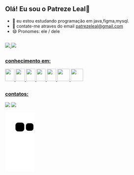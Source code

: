 Olá! Eu sou o Patreze Leal👋
- 
- 🌱 eu estou estudando programação em java,figma,mysql.
- 💬 contate-me atraves do email patrezeleal@gmail.com
- 😄 Pronomes: ele / dele

##

<div>
  <a href="https://github.com/"PatrezeLeal>
  <img height="130em" src="https://github-readme-stats.vercel.app/api?username=PatrezeLeal&show_icons=true&theme=moltack&include_all_commits=true&count_private=true"/>
  <img height="130em" src="https://github-readme-stats.vercel.app/api/top-langs/?username=PatrezeLeal&layout=compact&langs_count=7&theme=moltack"/>
</div>

 
  
  ##
  
  ### conhecimento em:
  
  <div>
  
            
   
  <img src="https://cdn.jsdelivr.net/gh/devicons/devicon/icons/python/python-original.svg" width="30" height="40"/>          
  <img src="https://cdn.jsdelivr.net/gh/devicons/devicon/icons/php/php-original.svg" width="30" height="40" />          
  <img src="https://cdn.jsdelivr.net/gh/devicons/devicon/icons/html5/html5-original-wordmark.svg" width="30" height="40" />          
  <img src="https://cdn.jsdelivr.net/gh/devicons/devicon/icons/css3/css3-original.svg" width="30" height="40" />
  <img src="https://cdn.jsdelivr.net/gh/devicons/devicon/icons/figma/figma-original.svg" width="30" height="40"/>
  <img src="https://cdn.jsdelivr.net/gh/devicons/devicon/icons/java/java-original-wordmark.svg" width="40" height="40"/>
  <img src="https://cdn.jsdelivr.net/gh/devicons/devicon/icons/mysql/mysql-original-wordmark.svg" width="40" height="40"/>
  
    
   ##
    
  ### contatos:
    
    
 
</div>
  
  <div> 
 
 <div>
 <a href="mailto:patrezeleal@gmail.com" target="_blank"><img src="https://img.shields.io/badge/Gmail-D14836?style=for-the-badge&logo=gmail&logoColor=white" target="_blank"></a>
  <a href="https://www.linkedin.com/in/patreze-leal-medeiros-64b656235/" target="_blank"><img src="https://img.shields.io/badge/-LinkedIn-%230077B5?style=for-the-badge&logo=linkedin&logoColor=white" target="_blank"></a> 
 
  ![Snake animation](https://github.com/rafaballerini/rafaballerini/blob/output/github-contribution-grid-snake.svg)
 
</div>
</div>
